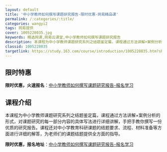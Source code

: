 ```yaml
---
layout: default
title: '中小学教师如何撰写课题研究报告-限时优惠-网易精品课'
permalink: /:categories/:title/
categories: wangyi2
tags: 网易提供
cover: 1005228035.jpg
keywords: 精选网课,网易云课堂,中小学教师如何撰写课题研究报告
description: 本课程为中小学教师课题研究系列之结题鉴定篇，课程通过方法讲解+案例分析的形式，对课题研究的每一部分内容的具体写法进行详细
classid: 1005228035
targetlink: https://study.163.com/course/introduction/1005228035.htm?share=1&shareId=1025206652&utm_campaign=share&utm_medium=iphoneShare&utm_source=&utm_u=1025206652
---
```


## 限时特惠

**限时优惠，火速报名**：[中小学教师如何撰写课题研究报告-报名学习](https://study.163.com/course/introduction/1005228035.htm?share=1&shareId=1025206652&utm_campaign=share&utm_medium=iphoneShare&utm_source=&utm_u=1025206652)

## 课程介绍

本课程为中小学教师课题研究系列之结题鉴定篇，课程通过方法讲解+案例分析的形式，对课题研究的每一部分内容的具体写法进行详细讲解，手把手教你撰写一份优质的研究报告。课程还对中小学教育科研课题的结题要求、流程、材料准备等方面进行详细的解答，为老师们的课题结题提供全方面的指导。

**限时优惠，报名地址**：[中小学教师如何撰写课题研究报告-报名学习](https://study.163.com/course/introduction/1005228035.htm?share=1&shareId=1025206652&utm_campaign=share&utm_medium=iphoneShare&utm_source=&utm_u=1025206652)


